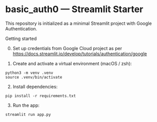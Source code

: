 # basic_auth0 — Streamlit Starter

This repository is initialized as a minimal Streamlit project with Google Authentication.

Getting started

0. Set up credentials from Google Cloud project as per https://docs.streamlit.io/develop/tutorials/authentication/google

1. Create and activate a virtual environment (macOS / zsh):

```
python3 -m venv .venv
source .venv/bin/activate
```

2. Install dependencies:

```
pip install -r requirements.txt
```

3. Run the app:

```
streamlit run app.py
```



